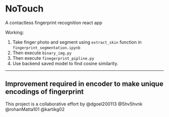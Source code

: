 # NoTouch
A contactless fingerprint recognition react app

Working:
1. Take finger photo and segment using `extract_skin` function in `fingerprint_segmentation.ipynb`
2. Then execute `binary_img.py`
3. Then execute `finegerprint_pipline.py`
4. Use backend saved model to find cosine similarity.
---
Improvement required in encoder to make unique encodings of fingerprint
--
This project is a collaborative effort by @dgoel200113 @5hv5hvnk @rohanMatta101 @kartikg02
